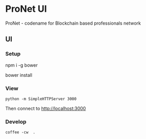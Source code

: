 # ProNet UI

ProNet - codename for Blockchain based professionals network

## UI
 

### Setup

   npm i -g bower

   bower install

### View

    python -m SimpleHTTPServer 3000

Then connect to <http://localhost:3000>

### Develop

    coffee -cw  .
